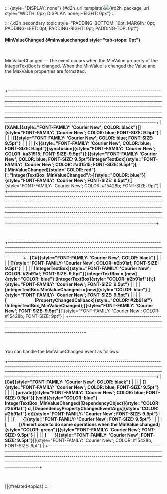 ::: {style="DISPLAY: none"}
[](ms-xhelp:///?Id=d2h_url_template){#d2h_url_template}![](!package_url!){#d2h_package_url style="WIDTH: 0px; DISPLAY: none; HEIGHT: 0px"}
:::

::: {.d2h_secondary_topic style="PADDING-BOTTOM: 10pt; MARGIN: 0pt; PADDING-LEFT: 0pt; PADDING-RIGHT: 0pt; PADDING-TOP: 0pt"}
#### MinValueChanged {#minvaluechanged style="tab-stops: 0pt"}

 

MinValueChanged -- The event occurs when the MinValue property of the IntegerTextBox is changed. When the MinValue is changed the Value and the MaxValue properties are formatted.

 

+-------------------------------------------------------------------------------------------------------------------------------------------------------------------------------------------------------------------------------------------------------------------------------------------------------------------------------------------------------------------------------------------------------------------------------------------------------------------------------------------------------------------------------------------------------------+
| **[XAML]{style="FONT-FAMILY: 'Courier New'; COLOR: black"}[]{style="FONT-FAMILY: 'Courier New'; COLOR: blue; FONT-SIZE: 9.5pt"}**                                                                                                                                                                                                                                                                                                                                                                                                                           |
|                                                                                                                                                                                                                                                                                                                                                                                                                                                                                                                                                             |
| **[]{style="FONT-FAMILY: 'Courier New'; COLOR: blue; FONT-SIZE: 9.5pt"}**                                                                                                                                                                                                                                                                                                                                                                                                                                                                                   |
|                                                                                                                                                                                                                                                                                                                                                                                                                                                                                                                                                             |
| **[\<]{style="FONT-FAMILY: 'Courier New'; COLOR: blue; FONT-SIZE: 9.5pt"}[syncfusion]{style="FONT-FAMILY: 'Courier New'; COLOR: #a31515; FONT-SIZE: 9.5pt"}[:]{style="FONT-FAMILY: 'Courier New'; COLOR: blue; FONT-SIZE: 9.5pt"}[IntegerTextBox]{style="FONT-FAMILY: 'Courier New'; COLOR: #a31515; FONT-SIZE: 9.5pt"}[ [ MinValueChanged]{style="COLOR: red"}[=\"IntegerTextBox_MinValueChanged\"/\>]{style="COLOR: blue"}]{style="FONT-FAMILY: 'Courier New'; FONT-SIZE: 9.5pt"}**[]{style="FONT-FAMILY: 'Courier New'; COLOR: #15428b; FONT-SIZE: 9pt"} |
+-------------------------------------------------------------------------------------------------------------------------------------------------------------------------------------------------------------------------------------------------------------------------------------------------------------------------------------------------------------------------------------------------------------------------------------------------------------------------------------------------------------------------------------------------------------+

 

+-------------------------------------------------------------------------------------------------------------------------------------------------------------------------------------------------------------------------------------------------+
| **[C#]{style="FONT-FAMILY: 'Courier New'; COLOR: black"}**                                                                                                                                                                                      |
|                                                                                                                                                                                                                                                 |
| **[]{style="FONT-FAMILY: 'Courier New'; COLOR: #2b91af; FONT-SIZE: 9.5pt"}**                                                                                                                                                                    |
|                                                                                                                                                                                                                                                 |
| **[IntegerTextBox]{style="FONT-FAMILY: 'Courier New'; COLOR: #2b91af; FONT-SIZE: 9.5pt"}[ integerTextBox = [new]{style="COLOR: blue"} [IntegerTextBox]{style="COLOR: #2b91af"}();]{style="FONT-FAMILY: 'Courier New'; FONT-SIZE: 9.5pt"}**      |
|                                                                                                                                                                                                                                                 |
| **[integerTextBox.MinValueChanged+=[new]{style="COLOR: blue"} ]{style="FONT-FAMILY: 'Courier New'; FONT-SIZE: 9.5pt"}**                                                                                                                         |
|                                                                                                                                                                                                                                                 |
| **[                           [PropertyChangedCallback]{style="COLOR: #2b91af"}(IntegerTextBox_MinValueChanged);]{style="FONT-FAMILY: 'Courier New'; FONT-SIZE: 9.5pt"}**[]{style="FONT-FAMILY: 'Courier New'; COLOR: #15428b; FONT-SIZE: 9pt"} |
+-------------------------------------------------------------------------------------------------------------------------------------------------------------------------------------------------------------------------------------------------+

 

You can handle the MinValueChanged event as follows:

+-------------------------------------------------------------------------------------------------------------------------------------------------------------------------------------------------------------------------------------------------------------------------------------------------------------------+
| **[C#]{style="FONT-FAMILY: 'Courier New'; COLOR: black"}**                                                                                                                                                                                                                                                        |
|                                                                                                                                                                                                                                                                                                                   |
| **[]{style="FONT-FAMILY: 'Courier New'; COLOR: blue; FONT-SIZE: 9.5pt"}**                                                                                                                                                                                                                                         |
|                                                                                                                                                                                                                                                                                                                   |
| **[private]{style="FONT-FAMILY: 'Courier New'; COLOR: blue; FONT-SIZE: 9.5pt"}[ [void]{style="COLOR: blue"} IntegerTextBox_MinValueChanged([DependencyObject]{style="COLOR: #2b91af"} d, [DependencyPropertyChangedEventArgs]{style="COLOR: #2b91af"} e)]{style="FONT-FAMILY: 'Courier New'; FONT-SIZE: 9.5pt"}** |
|                                                                                                                                                                                                                                                                                                                   |
| **[        {]{style="FONT-FAMILY: 'Courier New'; FONT-SIZE: 9.5pt"}**                                                                                                                                                                                                                                             |
|                                                                                                                                                                                                                                                                                                                   |
| **[            [//Insert code to do some operations when the MinValue changed]{style="COLOR: green"}]{style="FONT-FAMILY: 'Courier New'; FONT-SIZE: 9.5pt"}**                                                                                                                                                     |
|                                                                                                                                                                                                                                                                                                                   |
| **[        }]{style="FONT-FAMILY: 'Courier New'; FONT-SIZE: 9.5pt"}**[]{style="FONT-FAMILY: 'Courier New'; COLOR: #15428b; FONT-SIZE: 9pt"}                                                                                                                                                                       |
+-------------------------------------------------------------------------------------------------------------------------------------------------------------------------------------------------------------------------------------------------------------------------------------------------------------------+

 

[]{#related-topics}
:::
